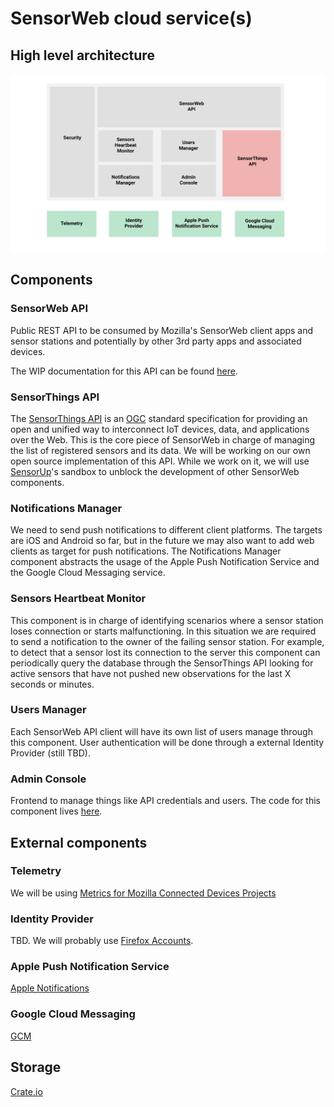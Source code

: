 # SensorWeb cloud service(s)
## High level architecture
![SensorWeb Cloud Service(s) Architecture](./images/cloud_high_level_architecture.png)
## Components
### SensorWeb API
Public REST API to be consumed by Mozilla's SensorWeb client apps and sensor stations and potentially by other 3rd party apps and associated devices.

The WIP documentation for this API can be found [here](https://github.com/mozilla-sensorweb/sensorweb-server/blob/master/doc/API.md).

### SensorThings API
The [SensorThings API](http://docs.opengeospatial.org/is/15-078r6/15-078r6.html) is an [OGC](http://www.opengeospatial.org/) standard specification for providing an open and unified way to interconnect IoT devices, data, and applications over the Web. This is the core piece of SensorWeb in charge of managing the list of registered sensors and its data. We will be working on our own open source implementation of this API. While we work on it, we will use [SensorUp](http://www.sensorup.com/)'s sandbox to unblock the development of other SensorWeb components.

### Notifications Manager
We need to send push notifications to different client platforms. The targets are iOS and Android so far, but in the future we may also want to add web clients as target for push notifications. The Notifications Manager component abstracts the usage of the Apple Push Notification Service and the Google Cloud Messaging service.

### Sensors Heartbeat Monitor
This component is in charge of identifying scenarios where a sensor station loses connection or starts malfunctioning. In this situation we are required to send a notification to the owner of the failing sensor station. For example, to detect that a sensor lost its connection to the server this component can periodically query the database through the SensorThings API looking for active sensors that have not pushed new observations for the last X seconds or minutes.

### Users Manager
Each SensorWeb API client will have its own list of users manage through this component. User authentication will be done through a external Identity Provider (still TBD).

### Admin Console
Frontend to manage things like API credentials and users. The code for this component lives [here](https://github.com/mozilla-sensorweb/sensorweb-admin-panel).

## External components
### Telemetry
We will be using [Metrics for Mozilla Connected Devices Projects](https://github.com/tamarahills/metrics_controller)

### Identity Provider
TBD. We will probably use [Firefox Accounts](https://developer.mozilla.org/en-US/docs/Mozilla/Tech/Firefox_Accounts).

### Apple Push Notification Service
[Apple Notifications](https://developer.apple.com/notifications/)

### Google Cloud Messaging
[GCM](https://developers.google.com/cloud-messaging/)

## Storage
[Crate.io](https://crate.io/)
